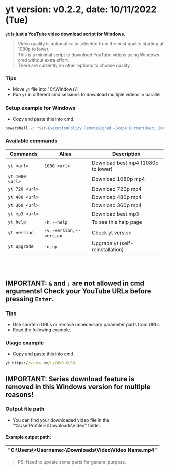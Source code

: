 # yt version: v0.2.2, date: 10/11/2022 (Tue)
**`yt` is just a YouTube video download script for Windows.**  
> Video quality is automatically selected from the best quality starting at 1080p to lower.  
This is a minimal script to download YouTube videos using Windows cmd without extra effort.  
There are currently no other options to choose quality.  

### Tips
- Move `yt` file into "C:\Windows\\".  
- Run `yt` in different cmd sessions to download multiple videos in parallel.  
### Setup example for Windows  
- Copy and paste this into cmd.
```cmd
powershell -c "Set-ExecutionPolicy RemoteSigned -Scope CurrentUser; iwr -useb https://get.scoop.sh | iex; exit" && scoop install git sudo phantomjs && scoop bucket add extras && scoop install python ffmpeg busybox && cd %UserProfile% && rm -rf "./yt/" && git clone -b Windows https://github.com/RellikJaeger/yt && sudo cmd /c move /y ".\yt\yt.bat" "%SystemRoot%\" && rm -rf "./yt/" && python -m pip install --upgrade pip && pip install yt-dlp && echo. && cls && yt -v && yt -h
```

### Available commands
| Commands         | Alias                         | Description
|------------------|-------------------------------|-----------------------------------
| `yt <url>`       | `1080 <url>`                  | Download best mp4 (1080p to lower)
| `yt 1080 <url>`  |                               | Download 1080p mp4
| `yt 720 <url>`   |                               | Download 720p mp4
| `yt 480 <url>`   |                               | Download 480p mp4
| `yt 360 <url>`   |                               | Download 360p mp4
| `yt mp3 <url>`   |                               | Download best mp3
| `yt help`        | `-h`, `--help`                | To see this help page
| `yt version`     | `-v`, `-version`, `--version` | Check yt version
| `yt upgrade`     | `-u`, `up`                    | Upgrade yt (self-reinstallation)

<br><br>
## IMPORTANT: `&` and `;` are not allowed in cmd arguments! Check your YouTube URLs before pressing `Enter`.
### Tips
- Use shortern URLs or remove unnecessary parameter parts from URLs
- Read the following example.
### Usage example
- Copy and paste this into cmd.
```cmd
yt https://youtu.be/LxC0kD-GuBQ
```
## IMPORTANT: Series download feature is removed in this Windows version for multiple reasons!
### Output file path
- You can find your downloaded video file in the "%UserProfile%\Downloads\Video\" folder.  
#### Example output path:
| "C:\Users&#92;\<Username\>\Downloads\Video\Video Name.mp4"             |
|---|
> PS: Need to update some parts for general purpose.
